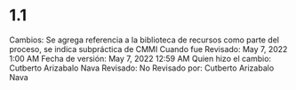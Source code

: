 # 1.1

Cambios: Se agrega referencia a la biblioteca de recursos como parte del proceso, se indica subpráctica de CMMI
Cuando fue Revisado: May 7, 2022 1:00 AM
Fecha de  versión: May 7, 2022 12:59 AM
Quien hizo el cambio: Cutberto Arizabalo Nava
Revisado: No
Revisado por: Cutberto Arizabalo Nava